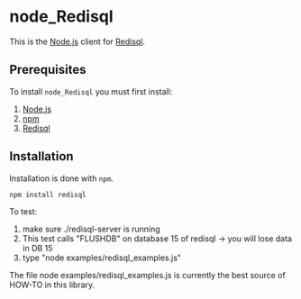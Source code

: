 node_Redisql
============

This is the [Node.js](http://nodejs.org/) client for [Redisql](http://code.google.com/p/redisql/).

## Prerequisites

To install `node_Redisql` you must first install:

1. [Node.js](http://nodejs.org/)
2. [npm](http://github.com/isaacs/npm)
3. [Redisql](http://code.google.com/p/redisql/)

## Installation

Installation is done with `npm`.

    npm install redisql

To test:

1. make sure ./redisql-server is running 
2. This test calls "FLUSHDB" on database 15 of redisql -> you will lose data in DB 15
3. type "node examples/redisql_examples.js"

The file node examples/redisql_examples.js is currently the best source of HOW-TO in this library.
